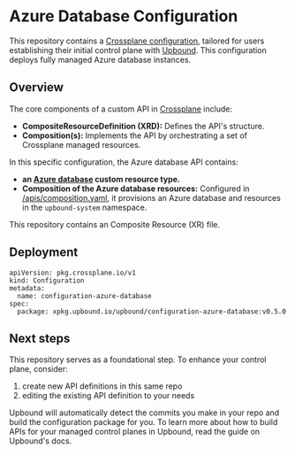 # Azure Database Configuration


This repository contains a [Crossplane configuration](https://docs.crossplane.io/latest/concepts/packages/#configuration-packages), tailored for users establishing their initial control plane with [Upbound](https://cloud.upbound.io). This configuration deploys fully managed Azure database instances.

## Overview

The core components of a custom API in [Crossplane](https://docs.crossplane.io/latest/getting-started/introduction/) include:

- **CompositeResourceDefinition (XRD):** Defines the API's structure.
- **Composition(s):** Implements the API by orchestrating a set of Crossplane managed resources.

In this specific configuration, the Azure database API contains:

- **an [Azure database](/apis/definition.yaml) custom resource type.**
- **Composition of the Azure database resources:** Configured in [/apis/composition.yaml](/apis/composition.yaml), it provisions an Azure database and resources in the `upbound-system` namespace.

This repository contains an Composite Resource (XR) file.

## Deployment

```shell
apiVersion: pkg.crossplane.io/v1
kind: Configuration
metadata:
  name: configuration-azure-database
spec:
  package: xpkg.upbound.io/upbound/configuration-azure-database:v0.5.0
```

## Next steps

This repository serves as a foundational step. To enhance your control plane, consider:

1. create new API definitions in this same repo
2. editing the existing API definition to your needs


Upbound will automatically detect the commits you make in your repo and build the configuration package for you. To learn more about how to build APIs for your managed control planes in Upbound, read the guide on Upbound's docs.
